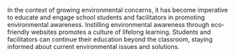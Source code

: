 In the context of growing environmental concerns, it has become imperative to educate and engage school students and facilitators in promoting environmental awareness. 
Instilling environmental awareness through eco-friendly websites promotes a culture of lifelong learning. 
Students and facilitators can continue their education beyond the classroom, staying informed about current environmental issues and solutions.

